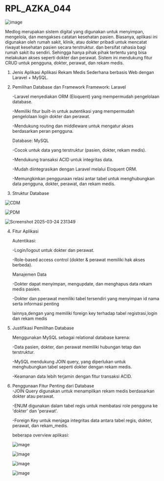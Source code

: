 # RPL_AZKA_044

![image](https://github.com/user-attachments/assets/3e88bef4-fde6-461d-9804-f8f6c95301d0)

Medlog merupakan sistem digital yang digunakan untuk menyimpan, mengelola, dan mengakses catatan kesehatan pasien. Biasanya, 
aplikasi ini digunakan oleh rumah sakit, klinik, atau dokter pribadi untuk mencatat riwayat kesehatan pasien secara terstruktur.
dan bersifat rahasia bagi rumah sakit itu sendiri. Sehingga hanya pihak pihak tertentu yang bisa melakukan akses seperti dokter dan perawat. 
Sistem ini mendukung fitur CRUD untuk pengguna, dokter, perawat, dan rekam medis.

1. Jenis Aplikasi
      Aplikasi Rekam Medis Sederhana berbasis Web dengan Laravel + MySQL.

2. Pemilihan Database dan Framework
      Framework: Laravel
      
      -Laravel menyediakan ORM (Eloquent) yang mempermudah pengelolaan database.
      
      -Memiliki fitur built-in untuk autentikasi yang mempermudah pengelolaan login dokter dan perawat.
      
      -Mendukung routing dan middleware untuk mengatur akses berdasarkan peran pengguna.
      
      Database: MySQL
      
      -Cocok untuk data yang terstruktur (pasien, dokter, rekam medis).
      
      -Mendukung transaksi ACID untuk integritas data.
      
      -Mudah diintegrasikan dengan Laravel melalui Eloquent ORM.
      
      -Memungkinkan penggunaan relasi antar tabel untuk menghubungkan data pengguna, dokter, perawat, dan rekam medis.


3. Struktur Database
   
  ![CDM](https://github.com/user-attachments/assets/b9ba26b6-bcc1-46db-b075-f5ac0b7c402a)  
  
  
  ![PDM](https://github.com/user-attachments/assets/e35f8b13-cda3-45e2-ae00-4860da744679)
  
  
  ![Screenshot 2025-03-24 231349](https://github.com/user-attachments/assets/87a40a2c-526f-4014-9cb5-4d3881324a2c)
  

4. Fitur Aplikasi

   Autentikasi:
   
    -Login/logout untuk dokter dan perawat.
   
    -Role-based access control (dokter & perawat memiliki hak akses berbeda).

   Manajemen Data
   
    -Dokter dapat menyimpan, mengupdate, dan menghapus data rekam medis pasien.

    -Dokter dan pperawat memiliki tabel tersendiri yang menyimpan id nama serta informasi penting
   
     lainnya,dengan yang memiliki foreign key terhadap tabel registrasi,login dan rekam medis


6. Justifikasi Pemilihan Database


      Menggunakan MySQL sebagai relational database karena:
      
      -Data pasien, dokter, dan perawat memiliki hubungan tetap dan terstruktur.
      
   
      -MySQL mendukung JOIN query, yang diperlukan untuk menghubungkan tabel seperti dokter dengan rekam medis.
   
      
      -Keamanan data lebih terjamin dengan fitur transaksi ACID.

8.  Penggunaan Fitur Penting dari Database  
      -JOIN Query digunakan untuk menampilkan rekam medis berdasarkan dokter atau perawat.
    
      -ENUM digunakan dalam tabel regis untuk membatasi role pengguna ke 'dokter' dan 'perawat'.
    
      -Foreign Key untuk menjaga integritas data antara tabel regis, dokter, perawat, dan rekam_medis.

    beberapa overview aplikasi:



    ![image](https://github.com/user-attachments/assets/8e9adcc8-762e-4d27-a1ad-1e5117b0ac8f)

    ![image](https://github.com/user-attachments/assets/ce4f84e4-41f4-4372-b250-c0e86fa52100)

    ![image](https://github.com/user-attachments/assets/d5a07bbc-222f-4496-ba9a-21252f328edf)

    ![image](https://github.com/user-attachments/assets/58771026-35aa-4873-8997-d19b738bc160)



   
 
